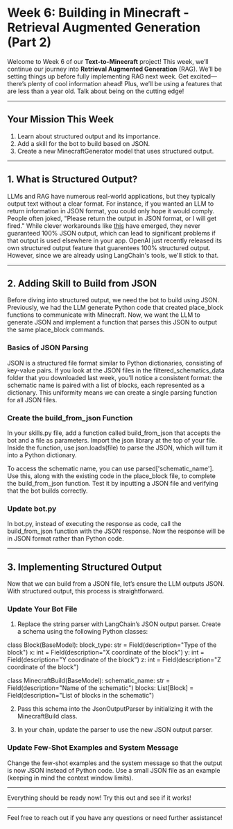 # Week 6: Building in Minecraft - Retrieval Augmented Generation (Part 2)

Welcome to Week 6 of our **Text-to-Minecraft** project! This week, we’ll continue our journey into **Retrieval Augmented Generation** (RAG). We’ll be setting things up before fully implementing RAG next week. Get excited—there’s plenty of cool information ahead! Plus, we’ll be using a features that are less than a year old. Talk about being on the cutting edge!

---

## Your Mission This Week

1. Learn about structured output and its importance.
2. Add a skill for the bot to build based on JSON.
3. Create a new MinecraftGenerator model that uses structured output.

---

## 1. What is Structured Output?

LLMs and RAG have numerous real-world applications, but they typically output text without a clear format. For instance, if you wanted an LLM to return information in JSON format, you could only hope it would comply. People often joked, "Please return the output in JSON format, or I will get fired." While clever workarounds like [this](https://www.youtube.com/watch?v=yj-wSRJwrrc) have emerged, they never guaranteed 100% JSON output, which can lead to significant problems if that output is used elsewhere in your app. OpenAI just recently released its own structured output feature that guarentees 100% structured output. However, since we are already using LangChain's tools, we'll stick to that.

---

## 2. Adding Skill to Build from JSON

Before diving into structured output, we need the bot to build using JSON. Previously, we had the LLM generate Python code that created place_block functions to communicate with Minecraft. Now, we want the LLM to generate JSON and implement a function that parses this JSON to output the same place_block commands.

### Basics of JSON Parsing

JSON is a structured file format similar to Python dictionaries, consisting of key-value pairs. If you look at the JSON files in the filtered_schematics_data folder that you downloaded last week, you’ll notice a consistent format: the schematic name is paired with a list of blocks, each represented as a dictionary. This uniformity means we can create a single parsing function for all JSON files.

### Create the build_from_json Function

In your skills.py file, add a function called build_from_json that accepts the bot and a file as parameters. Import the json library at the top of your file. Inside the function, use json.loads(file) to parse the JSON, which will turn it into a Python dictionary.

To access the schematic name, you can use parsed['schematic_name']. Use this, along with the existing code in the place_block file, to complete the build_from_json function. Test it by inputting a JSON file and verifying that the bot builds correctly.

### Update bot.py

In bot.py, instead of executing the response as code, call the build_from_json function with the JSON response. Now the response will be in JSON format rather than Python code.

---

## 3. Implementing Structured Output

Now that we can build from a JSON file, let’s ensure the LLM outputs JSON. With structured output, this process is straightforward.

### Update Your Bot File

1. Replace the string parser with LangChain’s JSON output parser. Create a schema using the following Python classes:

class Block(BaseModel):
    block_type: str = Field(description="Type of the block")
    x: int = Field(description="X coordinate of the block")
    y: int = Field(description="Y coordinate of the block")
    z: int = Field(description="Z coordinate of the block")

class MinecraftBuild(BaseModel):
    schematic_name: str = Field(description="Name of the schematic")
    blocks: List[Block] = Field(description="List of blocks in the schematic")

2. Pass this schema into the JsonOutputParser by initializing it with the MinecraftBuild class.

3. In your chain, update the parser to use the new JSON output parser.

### Update Few-Shot Examples and System Message

Change the few-shot examples and the system message so that the output is now JSON instead of Python code. Use a small JSON file as an example (keeping in mind the context window limits).

---

Everything should be ready now! Try this out and see if it works!

--- 

Feel free to reach out if you have any questions or need further assistance!
